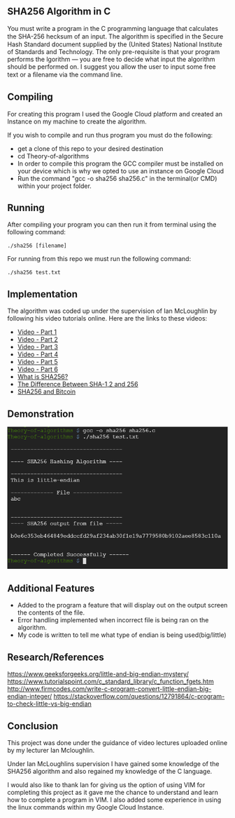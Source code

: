 ## SHA256 Algorithm in C
You must write a program in the C programming language that calculates the SHA-256 hecksum of an input. The algorithm is speciﬁed in the Secure Hash Standard
document supplied by the (United States) National Institute of Standards and Technology. The only pre-requisite is that your program performs the lgorithm — you are free to decide what input the algorithm should be performed on. I suggest you allow the user to input some free text or a ﬁlename via the
command line.

## Compiling
For creating this program I used the Google Cloud platform and created an
Instance on my machine to create the algorithm.

If you wish to compile and run thus program you must do the following:
- get a clone of this repo to your desired destination
- cd Theory-of-algorithms
- In order to compile this program the GCC compiler must be installed on your
  device which is why we opted to use an instance on Google Cloud
- Run the command "gcc -o sha256 sha256.c" in the terminal(or CMD) within your
  project folder.

## Running
After compiling your program you can then run it from terminal using the
following command:
```
./sha256 [filename]
```
For running from this repo we must run the following command:

```
./sha256 test.txt
```

## Implementation
The algorithm was coded up under the supervision of Ian McLoughlin by following his video tutorials online.
Here are the links to these videos:
* [Video - Part 1](https://web.microsoftstream.com/video/db7c03be-5902-4575-9629-34d176ff1366)
* [Video - Part 2](https://web.microsoftstream.com/video/2a86a2ac-aafb-46e0-a278-a3faa1d13cbf)
* [Video - Part 3](https://web.microsoftstream.com/video/78dc0c8d-a017-48c8-99da-0714866f35cb)
* [Video - Part 4](https://web.microsoftstream.com/video/9daaf80b-9c4c-4fdc-9ef6-159e0e4ccc13)
* [Video - Part 5](https://web.microsoftstream.com/video/200e71ec-1dc1-47a4-9de8-6f58781e3f38) 
* [Video - Part 6](https://web.microsoftstream.com/video/f823809a-d8df-4e12-b243-e1f8ed76b93f)
* [What is SHA256?](https://www.hashgains.com/wiki/s/what-is-sha-256)
* [The Difference Between SHA-1,2 and 256](https://www.thesslstore.com/blog/difference-sha-1-sha-2-sha-256-hash-algorithms)
* [SHA256 and Bitcoin](https://www.mycryptopedia.com/sha-256-related-bitcoin)

## Demonstration
<img src="images/demo.png" alt="Demo"/>

## Additional Features
- Added to the program a feature that will display out on the output screen the
  contents of the file.
- Error handling implemented when incorrect file is being ran on the algorithm.
- My code is written to tell me what type of endian is being used(big/little)

## Research/References
https://www.geeksforgeeks.org/little-and-big-endian-mystery/
https://www.tutorialspoint.com/c_standard_library/c_function_fgets.htm
http://www.firmcodes.com/write-c-program-convert-little-endian-big-endian-integer/
https://stackoverflow.com/questions/12791864/c-program-to-check-little-vs-big-endian

## Conclusion
This project was done under the guidance of video lectures uploaded online by
my lecturer Ian Mcloughlin.

Under Ian McLoughlins supervision I have gained some knowledge of the SHA256
algorithm and also regained my knowledge of the C language.

I would also like to thank Ian for giving us the option of using VIM for
completing this project as it gave me the chance to understand and learn how to
complete a program in VIM. I also added some experience in using the linux
commands within my Google Cloud Instance.


